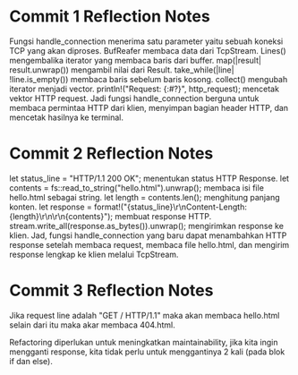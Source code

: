 # Commit 1 Reflection Notes
Fungsi handle_connection menerima satu parameter yaitu sebuah koneksi TCP yang akan diproses. BufReafer membaca data dari TcpStream. Lines() mengembalika iterator yang membaca baris dari buffer. map(|result| result.unwrap()) mengambil nilai dari Result<String>. take_while(|line| !line.is_empty()) membaca baris sebelum baris kosong. collect() mengubah iterator menjadi vector. println!("Request: {:#?}", http_request); mencetak vektor HTTP request. Jadi fungsi handle_connection berguna untuk membaca permintaa HTTP dari klien, menyimpan bagian header HTTP, dan mencetak hasilnya ke terminal.

# Commit 2 Reflection Notes
let status_line = "HTTP/1.1 200 OK"; menentukan status HTTP Response. let contents = fs::read_to_string("hello.html").unwrap(); membaca isi file hello.html sebagai string. let length = contents.len(); menghitung panjang konten. let response = format!("{status_line}\r\nContent-Length: {length}\r\n\r\n{contents}"); membuat response HTTP. stream.write_all(response.as_bytes()).unwrap(); mengirimkan response ke klien. Jad, fungsi handle_connection yang baru dapat menambahkan HTTP response setelah membaca request, membaca file hello.html, dan mengirim response lengkap ke klien melalui TcpStream. 

# Commit 3 Reflection Notes
Jika request line adalah "GET / HTTP/1.1" maka akan membaca hello.html selain dari itu maka akar membaca 404.html.

Refactoring diperlukan untuk meningkatkan maintainability, jika kita ingin mengganti response, kita tidak perlu untuk menggantinya 2 kali (pada blok if dan else).